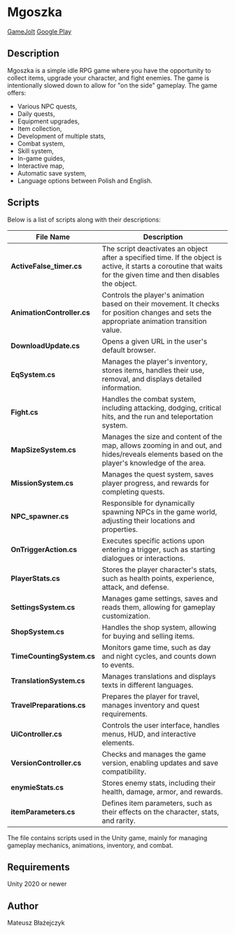 # Mgoszka
[GameJolt](https://gamejolt.com/games/mgoszka/578490) [Google Play](https://play.google.com/store/apps/details?id=com.YellowSink.Mgoszka)

## Description
Mgoszka is a simple idle RPG game where you have the opportunity to collect items, upgrade your character, and fight enemies. The game is intentionally slowed down to allow for "on the side" gameplay. The game offers:
- Various NPC quests,
- Daily quests,
- Equipment upgrades,
- Item collection,
- Development of multiple stats,
- Combat system,
- Skill system,
- In-game guides,
- Interactive map,
- Automatic save system,
- Language options between Polish and English.

## Scripts

Below is a list of scripts along with their descriptions:

| File Name                  | Description |
|----------------------------|-------------|
| **ActiveFalse_timer.cs**      | The script deactivates an object after a specified time. If the object is active, it starts a coroutine that waits for the given time and then disables the object. |
| **AnimationController.cs**    | Controls the player's animation based on their movement. It checks for position changes and sets the appropriate animation transition value. |
| **DownloadUpdate.cs**         | Opens a given URL in the user's default browser. |
| **EqSystem.cs**               | Manages the player's inventory, stores items, handles their use, removal, and displays detailed information. |
| **Fight.cs**                  | Handles the combat system, including attacking, dodging, critical hits, and the run and teleportation system. |
| **MapSizeSystem.cs**          | Manages the size and content of the map, allows zooming in and out, and hides/reveals elements based on the player's knowledge of the area. |
| **MissionSystem.cs**          | Manages the quest system, saves player progress, and rewards for completing quests. |
| **NPC_spawner.cs**            | Responsible for dynamically spawning NPCs in the game world, adjusting their locations and properties. |
| **OnTriggerAction.cs**        | Executes specific actions upon entering a trigger, such as starting dialogues or interactions. |
| **PlayerStats.cs**            | Stores the player character's stats, such as health points, experience, attack, and defense. |
| **SettingsSystem.cs**         | Manages game settings, saves and reads them, allowing for gameplay customization. |
| **ShopSystem.cs**             | Handles the shop system, allowing for buying and selling items. |
| **TimeCountingSystem.cs**     | Monitors game time, such as day and night cycles, and counts down to events. |
| **TranslationSystem.cs**      | Manages translations and displays texts in different languages. |
| **TravelPreparations.cs**     | Prepares the player for travel, manages inventory and quest requirements. |
| **UiController.cs**           | Controls the user interface, handles menus, HUD, and interactive elements. |
| **VersionController.cs**      | Checks and manages the game version, enabling updates and save compatibility. |
| **enymieStats.cs**            | Stores enemy stats, including their health, damage, armor, and rewards. |
| **itemParameters.cs**         | Defines item parameters, such as their effects on the character, stats, and rarity. |

The file contains scripts used in the Unity game, mainly for managing gameplay mechanics, animations, inventory, and combat.

## Requirements
Unity 2020 or newer

## Author
Mateusz Błażejczyk
